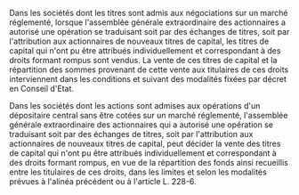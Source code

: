 Dans les sociétés dont les titres sont admis aux négociations sur un marché réglementé, lorsque l'assemblée générale extraordinaire des actionnaires a autorisé une opération se traduisant soit par des échanges de titres, soit par l'attribution aux actionnaires de nouveaux titres de capital, les titres de capital qui n'ont pu être attribués individuellement et correspondant à des droits formant rompus sont vendus. La vente de ces titres de capital et la répartition des sommes provenant de cette vente aux titulaires de ces droits interviennent dans les conditions et suivant des modalités fixées par décret en Conseil d'Etat.   

  
Dans les sociétés dont les actions sont admises aux opérations d'un dépositaire central sans être cotées sur un marché réglementé, l'assemblée générale extraordinaire des actionnaires qui a autorisé une opération se traduisant soit par des échanges de titres, soit par l'attribution aux actionnaires de nouveaux titres de capital, peut décider la vente des titres de capital qui n'ont pu être attribués individuellement et correspondant à des droits formant rompus, en vue de la répartition des fonds ainsi recueillis entre les titulaires de ces droits, dans les limites et selon les modalités prévues à l'alinéa précédent ou à l'article L. 228-6.



  

  
